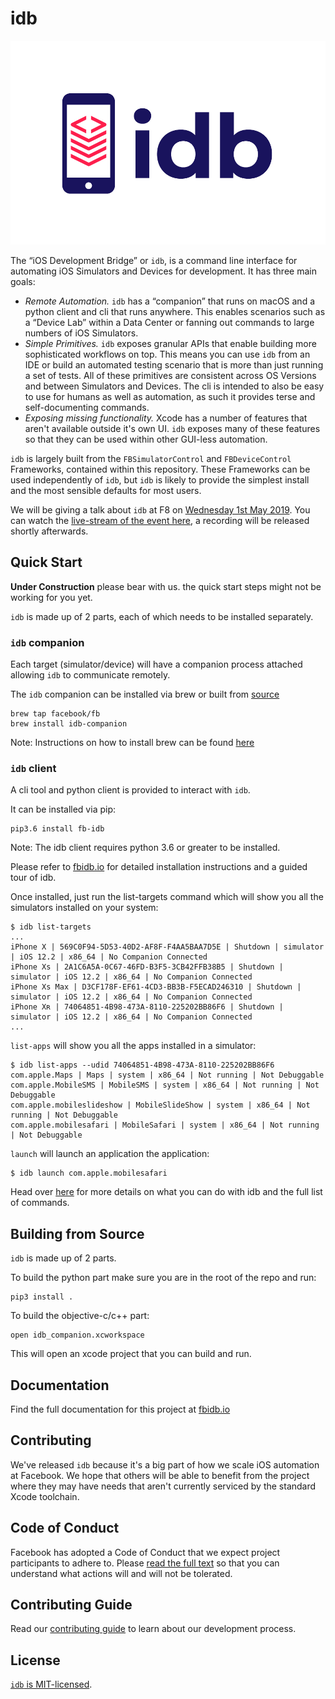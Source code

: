 # idb

![idb logo](docs/assets/idb_logo_color.jpg)

The “iOS Development Bridge” or `idb`, is a command line interface for automating iOS Simulators and Devices for development. It has three main goals:

* *Remote Automation.* `idb` has a “companion” that runs on macOS and a python client and cli that runs anywhere. This enables scenarios such as a “Device Lab” within a Data Center or fanning out commands to large numbers of iOS Simulators.
* *Simple Primitives.* `idb` exposes granular APIs that enable building more sophisticated workflows on top. This means you can use `idb` from an IDE or build an automated testing scenario that is more than just running a set of tests. All of these primitives are consistent across OS Versions and between Simulators and Devices. The cli is intended to also be easy to use for humans as well as automation, as such it provides terse and self-documenting commands.
* *Exposing missing functionality.* Xcode has a number of features that aren't available outside it's own UI. `idb` exposes many of these features so that they can be used within other GUI-less automation.

`idb` is largely built from the `FBSimulatorControl` and `FBDeviceControl` Frameworks, contained within this repository. These Frameworks can be used independently of `idb`, but `idb` is likely to provide the simplest install and the most sensible defaults for most users.

We will be giving a talk about `idb` at F8 on [Wednesday 1st May 2019](https://www.f8.com/schedule). You can watch the [live-stream of the event here](https://www.f8.com/watch), a recording will be released shortly afterwards.

## Quick Start
**Under Construction**
please bear with us. the quick start steps might not be working for you yet.

`idb` is made up of 2 parts, each of which needs to be installed separately.

### `idb` companion

Each target (simulator/device) will have a companion process attached allowing `idb` to communicate remotely.

The `idb` companion can be installed via brew or built from [source](https://github.com/facebook/idb)
```
brew tap facebook/fb
brew install idb-companion
```
Note: Instructions on how to install brew can be found [here](https://brew.sh)

### `idb` client

A cli tool and python client is provided to interact with `idb`.

It can be installed via pip:
```
pip3.6 install fb-idb
```
Note: The idb client requires python 3.6 or greater to be installed.

Please refer to [fbidb.io](www.fbidb.io/) for detailed installation instructions and a guided tour of idb.

Once installed, just run the list-targets command which will show you all the simulators installed on your system:

```
$ idb list-targets
...
iPhone X | 569C0F94-5D53-40D2-AF8F-F4AA5BAA7D5E | Shutdown | simulator | iOS 12.2 | x86_64 | No Companion Connected
iPhone Xs | 2A1C6A5A-0C67-46FD-B3F5-3CB42FFB38B5 | Shutdown | simulator | iOS 12.2 | x86_64 | No Companion Connected
iPhone Xs Max | D3CF178F-EF61-4CD3-BB3B-F5ECAD246310 | Shutdown | simulator | iOS 12.2 | x86_64 | No Companion Connected
iPhone Xʀ | 74064851-4B98-473A-8110-225202BB86F6 | Shutdown | simulator | iOS 12.2 | x86_64 | No Companion Connected
...
```

`list-apps` will show you all the apps installed in a simulator:

```
$ idb list-apps --udid 74064851-4B98-473A-8110-225202BB86F6
com.apple.Maps | Maps | system | x86_64 | Not running | Not Debuggable
com.apple.MobileSMS | MobileSMS | system | x86_64 | Not running | Not Debuggable
com.apple.mobileslideshow | MobileSlideShow | system | x86_64 | Not running | Not Debuggable
com.apple.mobilesafari | MobileSafari | system | x86_64 | Not running | Not Debuggable
```

`launch` will launch an application the application:

```
$ idb launch com.apple.mobilesafari
```

Head over [here](www.fbidb.io) for more details on what you can do with idb and the full list of commands.

## Building from Source

`idb` is made up of 2 parts.

To build the python part make sure you are in the root of the repo and run:

```
pip3 install .
```

To build the objective-c/c++ part:

```
open idb_companion.xcworkspace
```

This will open an xcode project that you can build and run.

## Documentation

Find the full documentation for this project at [fbidb.io](www.fbidb.io/)

## Contributing

We've released `idb` because it's a big part of how we scale iOS automation at Facebook. We hope that others will be able to benefit from the project where they may have needs that aren't currently serviced by the standard Xcode toolchain.

## Code of Conduct

Facebook has adopted a Code of Conduct that we expect project participants to adhere to. Please [read the full text](https://code.fb.com/codeofconduct) so that you can understand what actions will and will not be tolerated.

## Contributing Guide

Read our [contributing guide](.github/CONTRIBUTING.md) to learn about our development process.

## License

[`idb` is MIT-licensed](LICENSE).
